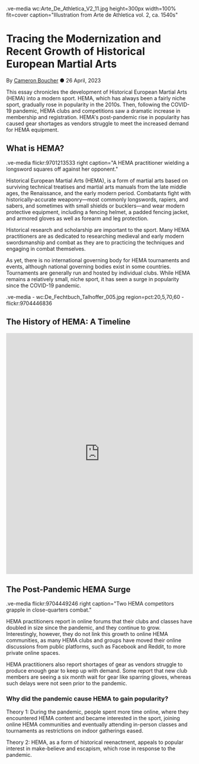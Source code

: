 .ve-media wc:Arte_De_Athletica_V2_11.jpg height=300px width=100% fit=cover caption="Illustration from Arte de Athletica vol. 2, ca. 1540s"

# Tracing the Modernization and Recent Growth of Historical European Martial Arts
By [Cameron Boucher](https://cboucher01.github.io/) ● 26 April, 2023

This essay chronicles the development of Historical European Martial Arts (HEMA) into a modern sport. HEMA, which has always been a fairly niche sport, gradually rose in popularity in the 2010s. Then, following the COVID-19 pandemic, HEMA clubs and competitions saw a dramatic increase in membership and registration. HEMA's post-pandemic rise in popularity has caused gear shortages as vendors struggle to meet the increased demand for HEMA equipment. 

## What is HEMA?

.ve-media flickr:9701213533 right caption="A HEMA practitioner wielding a longsword squares off against her opponent."

Historical European Martial Arts (HEMA), is a form of martial arts based on surviving technical treatises and martial arts manuals from the late middle ages, the Renaissance, and the early modern period. Combatants fight with historically-accurate weaponry—most commonly longswords, rapiers, and sabers, and sometimes with small shields or bucklers—and wear modern protective equipment, including a fencing helmet, a padded fencing jacket, and armored gloves as well as forearm and leg protection. 

Historical research and scholarship are important to the sport. Many HEMA practitioners are as dedicated to researching medieval and early modern swordsmanship and combat as they are to practicing the techniques and engaging in combat themselves.

As yet, there is no international governing body for HEMA tournaments and events, although national governing bodies exist in some countries. Tournaments are generally run and hosted by individual clubs. While HEMA remains a relatively small, niche sport, it has seen a surge in popularity since the COVID-19 pandemic.

.ve-media
    - wc:De_Fechtbuch_Talhoffer_005.jpg region=pct:20,5,70,60
    - flickr:9704446836

## The History of HEMA: A Timeline

<iframe src='https://cdn.knightlab.com/libs/timeline3/latest/embed/index.html?source=1VM49E30m2B6B8ddrJeeCF5DmKCUKmWpEf2Z3aYwgzeM&font=Default&lang=en&initial_zoom=2&height=650' width='100%' height='650' webkitallowfullscreen mozallowfullscreen allowfullscreen frameborder='0'></iframe>

## The Post-Pandemic HEMA Surge

.ve-media flickr:9704449246 right caption="Two HEMA competitors grapple in close-quarters combat."

HEMA practitioners report in online forums that their clubs and classes have doubled in size since the pandemic, and they continue to grow. Interestingly, however, they do not link this growth to online HEMA communities, as many HEMA clubs and groups have moved their online discussions from public platforms, such as Facebook and Reddit, to more private online spaces.

HEMA practitioners also report shortages of gear as vendors struggle to produce enough gear to keep up with demand. Some report that new club members are seeing a six month wait for gear like sparring gloves, whereas such delays were not seen prior to the pandemic.

### Why did the pandemic cause HEMA to gain popularity?

Theory 1: During the pandemic, people spent more time online, where they encountered HEMA content and became interested in the sport, joining online HEMA communities and eventually attending in-person classes and tournaments as restrictions on indoor gatherings eased.

Theory 2: HEMA, as a form of historical reenactment, appeals to popular interest in make-believe and escapism, which rose in response to the pandemic.

